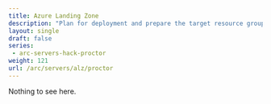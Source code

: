 ```yaml
---
title: Azure Landing Zone
description: "Plan for deployment and prepare the target resource group for your Arc servers."
layout: single
draft: false
series:
 - arc-servers-hack-proctor
weight: 121
url: /arc/servers/alz/proctor
---
```


Nothing to see here.
